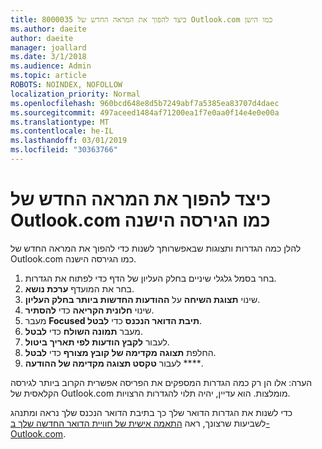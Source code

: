 ```yaml
---
title: 8000035 כיצד להפוך את המראה החדש של Outlook.com כמו הישן
ms.author: daeite
author: daeite
manager: joallard
ms.date: 3/1/2018
ms.audience: Admin
ms.topic: article
ROBOTS: NOINDEX, NOFOLLOW
localization_priority: Normal
ms.openlocfilehash: 960bcd648e8d5b7249abf7a5385ea83707d4daec
ms.sourcegitcommit: 497aceed1484af71200ea1f7e0aa0f14e4e0e00a
ms.translationtype: MT
ms.contentlocale: he-IL
ms.lasthandoff: 03/01/2019
ms.locfileid: "30363766"
---
```

# <a name="how-to-make-the-new-outlookcom-look-like-the-old-version"></a>כיצד להפוך את המראה החדש של Outlook.com כמו הגירסה הישנה

להלן כמה הגדרות ותצוגות שבאפשרותך לשנות כדי להפוך את המראה החדש של Outlook.com כמו הגירסה הישנה.

1. בחר בסמל גלגלי שיניים בחלק העליון של הדף כדי לפתוח את הגדרות.
2. בחר את המועדף **ערכת נושא**.
3. שינוי **תצוגת השיחה** על **ההודעות החדשות ביותר בחלק העליון**.
4. שינוי **חלונית הקריאה** כדי **להסתיר**.
5. מעבר **Focused תיבת הדואר הנכנס** כדי **לבטל**.
6. מעבר **תמונה השולח** כדי **לבטל**. 
7. לעבור **לקבץ הודעות לפי תאריך** **ביטול**. 
8. החלפת **תצוגה מקדימה של קובץ מצורף** כדי **לבטל**. 
9. לעבור **טקסט תצוגה מקדימה של ההודעה** ****.

הערה: אלו הן רק כמה הגדרות המספקים את הפריסה אפשרית הקרוב ביותר לגירסה הקלאסית של Outlook.com מומלצות. הוא עדיין, יהיה תלוי להגדרות הרצויות.

כדי לשנות את הגדרות הדואר שלך כך בתיבת הדואר הנכנס שלך נראה ומתנהג לשביעות שרצונך, ראה [התאמה אישית של חוויית הדואר החדשה שלך ב- Outlook.com](https://support.office.com/article/b41c2ecb-f23c-42b3-b7f8-659646d5e58c).